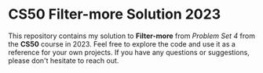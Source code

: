 # CS50 Filter-more Solution 2023

This repository contains my solution to **Filter-more** from _Problem Set 4_ from the **CS50** course in 2023.
Feel free to explore the code and use it as a reference for your own projects. If you have any questions or suggestions, please don't hesitate to reach out.
